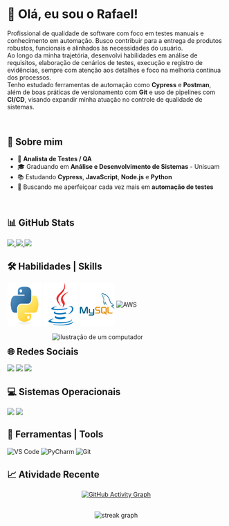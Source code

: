 # 👋 Olá, eu sou o Rafael!

<p align="left">
  Profissional de qualidade de software com foco em testes manuais e conhecimento em automação. Busco contribuir para a entrega de produtos robustos, funcionais e alinhados às necessidades do usuário.
  <br>
  Ao longo da minha trajetória, desenvolvi habilidades em análise de requisitos, elaboração de cenários de testes, execução e registro de evidências, sempre com atenção aos detalhes e foco na melhoria contínua dos processos.
  <br>
  Tenho estudado ferramentas de automação como <strong>Cypress</strong> e <strong>Postman</strong>, além de boas práticas de versionamento com <strong>Git</strong> e uso de pipelines com <strong>CI/CD</strong>, visando expandir minha atuação no controle de qualidade de sistemas.
</p><br>




## 💼 Sobre mim

* 🧪 **Analista de Testes / QA**
* 🎓 Graduando em **Análise e Desenvolvimento de Sistemas** - Unisuam
* 📚 Estudando **Cypress**, **JavaScript**, **Node.js** e **Python**
* 🚀 Buscando me aperfeiçoar cada vez mais em **automação de testes**
<br>


## 📊 GitHub Stats

<a href="https://github.com/Rafaelrufino91">
  <img height="180em" src="https://github-readme-stats.vercel.app/api?username=Rafaelrufino91&show_icons=true&theme=radical&include_all_commits=true&count_private=true"/>
  <img height="180em" src="https://github-readme-stats.vercel.app/api/top-langs/?username=Rafaelrufino91&layout=compact&langs_count=6&theme=radical"/>
  <img height="259em" src="https://github-profile-summary-cards.vercel.app/api/cards/profile-details?username=Rafaelrufino91&theme=radical"/>
</a>



## 🛠️ Habilidades | Skills

<div style="display: inline_block">
  <img align="center" alt="Python" height="100" width="80" src="https://raw.githubusercontent.com/devicons/devicon/master/icons/python/python-original.svg">
  <img align="center" alt="Java" height="100" width="80" src="https://raw.githubusercontent.com/devicons/devicon/master/icons/java/java-original.svg">
  <img align="center" alt="MySQL" height="100" width="80" src="https://raw.githubusercontent.com/devicons/devicon/master/icons/mysql/mysql-original-wordmark.svg">
  <img align="center" alt="AWS" height="100" width="80" src="https://cdn.jsdelivr.net/gh/devicons/devicon/icons/amazonwebservices/amazonwebservices-plain-wordmark.svg">
</div>

<br>

<img src="https://raw.githubusercontent.com/MicaelliMedeiros/micaellimedeiros/master/image/computer-illustration.png" alt="ilustração de um computador" width="400px" align="right">



## 🌐 Redes Sociais

<div>
  <a href="https://www.instagram.com/rafael.srufino/" target="_blank"><img src="https://img.shields.io/badge/-Instagram-%23E4805F?style=for-the-badge&logo=instagram&logoColor=black"></a>
  <a href="mailto:rafaelsilvarufino@gmail.com"><img src="https://img.shields.io/badge/-Gmail-%23333?style=for-the-badge&logo=gmail&logoColor=white"></a>
  <a href="https://www.linkedin.com/in/rafaeldasilvarufino/" target="_blank"><img src="https://img.shields.io/badge/-LinkedIn-%230077B5?style=for-the-badge&logo=linkedin&logoColor=white"></a> 
</div>



## 💻 Sistemas Operacionais

<div>
  <img src="https://img.shields.io/badge/Windows-0078D6?style=for-the-badge&logo=windows&logoColor=white">
  <img src="https://img.shields.io/badge/Linux-FCC624?style=for-the-badge&logo=linux&logoColor=black">
</div>


## 🔧 Ferramentas | Tools

<div style="display: inline_block">
  <img align="center" alt="VS Code" height="100" width="80" src="https://cdn.jsdelivr.net/gh/devicons/devicon/icons/vscode/vscode-original-wordmark.svg" />
  <img align="center" alt="PyCharm" height="100" width="80" src="https://cdn.jsdelivr.net/gh/devicons/devicon/icons/pycharm/pycharm-original.svg"/>
  <img align="center" alt="Git" height="100" width="80" src="https://cdn.jsdelivr.net/gh/devicons/devicon/icons/git/git-original.svg" />
</div>



## 📈 Atividade Recente

<div align="center">

[![GitHub Activity Graph](https://github-readme-activity-graph.vercel.app/graph?username=Rafaelrufino91\&bg_color=0d1117\&color=c535d0\&line=d1056c\&point=d1056c\&area=true\&area_color=d1056c\&hide_border=true)](https://github.com/ashutosh00710/github-readme-activity-graph)

  <br />

  <img src="https://streak-stats.demolab.com?user=Rafaelrufino91&locale=pt-br&mode=weekly&theme=omni&hide_border=false&border_radius=5&date_format=M%20j%5B,%20Y%5D" height="156" alt="streak graph" />

</div>


